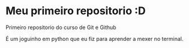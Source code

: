 # Meu primeiro repositorio :D
Primeiro repositorio do curso de Git e Github

É um joguinho em python que eu fiz para aprender a mexer no terminal.
